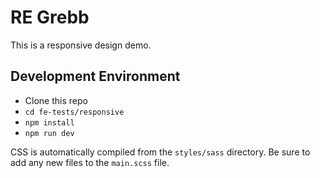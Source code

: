 # RE Grebb

This is a responsive design demo.

## Development Environment

* Clone this repo
* `cd fe-tests/responsive`
* `npm install`
* `npm run dev`

CSS is automatically compiled from the `styles/sass` directory. Be sure to add any new files to the `main.scss` file.